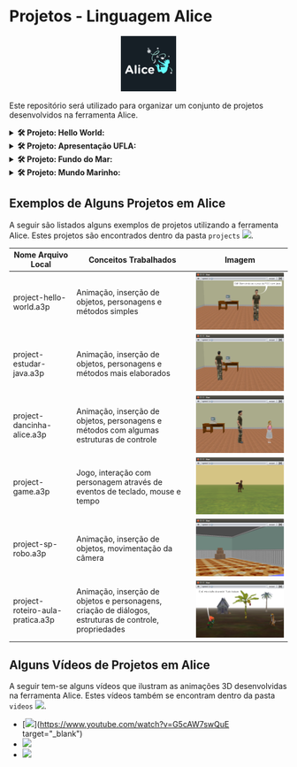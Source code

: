 # Projetos - Linguagem Alice


<p align="center">
  <img src="https://raw.githubusercontent.com/jesimar/Projetos-Alice/main/view/alice2.jpg" width="100" height="100">
</p>

Este repositório será utilizado para organizar um conjunto de projetos desenvolvidos na ferramenta Alice.


<details>
  <summary><b>🛠️ Projeto: Hello World:</b></summary>
  <br/>
  <p align="center">
    <img src="https://raw.githubusercontent.com/jesimar/Projetos-Alice/main/view/Hello-World.gif">
  </p>
</details>

<details>
  <summary><b>🛠️ Projeto: Apresentação UFLA:</b></summary>
  <br/>
  <p align="center">
    <img src="https://raw.githubusercontent.com/jesimar/Projetos-Alice/main/view/Apresentação-UFLA.gif">
  </p>
</details>

<details>
  <summary><b>🛠️ Projeto: Fundo do Mar:</b></summary>
  <br/>
  <p align="center">
    <img src="https://raw.githubusercontent.com/jesimar/Projetos-Alice/main/view/Fundo-do-Mar.gif">
  </p>
</details>

<details>
  <summary><b>🛠️ Projeto: Mundo Marinho:</b></summary>
  <br/>
  <p align="center">
    <img src="https://raw.githubusercontent.com/jesimar/Projetos-Alice/main/view/Mundo-Marinho.gif">
  </p>
</details>


## Exemplos de Alguns Projetos em Alice

A seguir são listados alguns exemplos de projetos utilizando a ferramenta Alice. Estes projetos são encontrados dentro da pasta `projects` ![](./projects/).

| Nome Arquivo Local                        | Conceitos Trabalhados                                                                                  | Imagem                                          |
|-------------------------------------------|--------------------------------------------------------------------------------------------------------|-------------------------------------------------|
| project-hello-world.a3p		            | Animação, inserção de objetos, personagens e métodos simples                                           | ![](./view/projects/animation-hello-world.png)  |
| project-estudar-java.a3p                  | Animação, inserção de objetos, personagens e métodos mais elaborados                                   | ![](./view/projects/animation-estudar-java.png) |
| project-dancinha-alice.a3p		        | Animação, inserção de objetos, personagens e métodos com algumas estruturas de controle                | ![](./view/projects/animation-danca.png)        |
| project-game.a3p          				| Jogo, interação com personagem através de eventos de teclado, mouse e tempo                            | ![](./view/projects/game-dino.png)              |
| project-sp-robo.a3p                       | Animação, inserção de objetos, movimentação da câmera                                                  | ![](./view/projects/animation-robo-sp.png)      |
| project-roteiro-aula-pratica.a3p          | Animação, inserção de objetos e personagens, criação de diálogos, estruturas de controle, propriedades | ![](./view/projects/animation-aula-pratica.png) |

## Alguns Vídeos de Projetos em Alice


A seguir tem-se alguns vídeos que ilustram as animações 3D desenvolvidas na ferramenta Alice. Estes vídeos também se encontram dentro da pasta `videos` ![](./videos/).

* [![](https://img.youtube.com/vi/G5cAW7swQuE/0.jpg)](https://www.youtube.com/watch?v=G5cAW7swQuE target="_blank")
* [![](https://img.youtube.com/vi/La8KNkq74ok/0.jpg)](https://www.youtube.com/watch?v=La8KNkq74ok)
* [![](https://img.youtube.com/vi/IxPij4zKWN8/0.jpg)](https://www.youtube.com/watch?v=IxPij4zKWN8)
